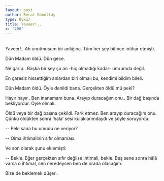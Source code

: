 ```yaml
---
layout: post
author: Berat Gönültaş
type: Öykü/
title: Yaveer!..
x: "200"
---
```

<br/>
Yaveer!.. Ah unutmuşum bir anlığına. Tüm her şey bitince intihar etmişti.

Dün Madam öldü. Dün gece.

Ne garip.. Başka bir şey şu an -hiç olmadığı kadar- umrumda değil.

En çaresiz hissettiğim anlardan biri olmalı bu, kendimi bildim bileli.

Dün Madam öldü. Öyle denildi bana. Gerçekten öldü mü peki?

Hayır hayır.. Ben inanamam buna. Arayıp duracağım onu.. Bir dağ başında bekliyordur. Öyle olmalı.

Öldü veya bir dağ başına çekildi. Fark etmez. Ben arayıp duracağım onu. Çünkü öldükten sonra ‘hala’ sesi kulaklarımdaydı ve şöyle soruyordu:

-- Peki sana bu umudu ne veriyor?

-- Olma ihtimalinin sıfır olmaması.

Ve son olarak şunu eklemişti:

-- Bekle. Eğer gerçekten sıfır değilse ihtimali, bekle. Beş sene sonra hâlâ varsa o ihtimal, sen neredeysen ben de orada olacağım.

Bize de beklemek düşer..
